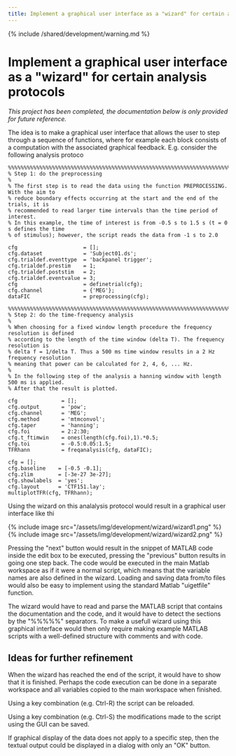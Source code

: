 ```yaml
---
title: Implement a graphical user interface as a "wizard" for certain analysis protocols
---
```


{% include /shared/development/warning.md %}

# Implement a graphical user interface as a "wizard" for certain analysis protocols

*This project has been completed, the documentation below is only provided for future reference.*

The idea is to make a graphical user interface that allows the user to step through a sequence of functions, where for example each block consists of a computation with the associated graphical feedback. E.g. consider the following analysis protoco

	%%%%%%%%%%%%%%%%%%%%%%%%%%%%%%%%%%%%%%%%%%%%%%%%%%%%%%%%%%%%%%%%%%%%%%%%%%%%%%%%%%%%%%%%
	% Step 1: do the preprocessing
	%
	% The first step is to read the data using the function PREPROCESSING. With the aim to
	% reduce boundary effects occurring at the start and the end of the trials, it is
	% recommended to read larger time intervals than the time period of interest.
	% In this example, the time of interest is from -0.5 s to 1.5 s (t = 0 s defines the time
	% of stimulus); however, the script reads the data from -1 s to 2.0

	cfg                     = [];
	cfg.dataset             = 'Subject01.ds';  
	cfg.trialdef.eventtype  = 'backpanel trigger';
	cfg.trialdef.prestim    = 1;
	cfg.trialdef.poststim   = 2;
	cfg.trialdef.eventvalue = 3;                     
	cfg                     = definetrial(cfg);      
	cfg.channel             = {'MEG'};
	dataFIC                 = preprocessing(cfg);

	%%%%%%%%%%%%%%%%%%%%%%%%%%%%%%%%%%%%%%%%%%%%%%%%%%%%%%%%%%%%%%%%%%%%%%%%%%%%%%%%%%%%%%%%
	% Step 2: do the time-frequency analysis
	%
	% When choosing for a fixed window length procedure the frequency resolution is defined
	% according to the length of the time window (delta T). The frequency resolution is
	% delta f = 1/delta T. Thus a 500 ms time window results in a 2 Hz frequency resolution
	% meaning that power can be calculated for 2, 4, 6, ... Hz.
	%
	% In the following step of the analysis a hanning window with length 500 ms is applied.
	% After that the result is plotted.

	cfg              = [];
	cfg.output       = 'pow';
	cfg.channel      = 'MEG';
	cfg.method       = 'mtmconvol';
	cfg.taper        = 'hanning';
	cfg.foi          = 2:2:30;
	cfg.t_ftimwin    = ones(length(cfg.foi),1).*0.5;
	cfg.toi          = -0.5:0.05:1.5;
	TFRhann          = freqanalysis(cfg, dataFIC);

	cfg = [];
	cfg.baseline    = [-0.5 -0.1];   
	cfg.zlim        = [-3e-27 3e-27];	        
	cfg.showlabels  = 'yes';
	cfg.layout      = 'CTF151.lay';
	multiplotTFR(cfg, TFRhann);

Using the wizard on this analalysis protocol would result in a graphical user interface like thi

{% include image src="/assets/img/development/wizard/wizard1.png" %}
{% include image src="/assets/img/development/wizard/wizard2.png" %}

Pressing the "next" button would result in the snippet of MATLAB code inside the edit box to be executed, pressing the "previous" button results in going one step back. The code would be executed in the main Matlab workspace as if it were a normal script, which means that the variable names are also defined in the wizard. Loading and saving data from/to files would also be easy to implement using the standard Matlab "uigetfile" function.

The wizard would have to read and parse the MATLAB script that contains the documentation and the code, and it would have to detect the sections by the "%%%%%" separators. To make a usefull wizard using this graphical interface would then only require making example MATLAB scripts with a well-defined structure with comments and with code.

## Ideas for further refinement

When the wizard has reached the end of the script, it would have to show that it is finished. Perhaps the code execution can be done in a separate workspace and all variables copied to the main workspace when finished.

Using a key combination (e.g. Ctrl-R) the script can be reloaded.

Using a key combination (e.g. Ctrl-S) the modifications made to the script using the GUI can be saved.

If graphical display of the data does not apply to a specific step, then the textual output could be displayed in a dialog with only an "OK" button.

